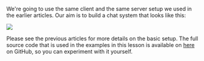 We're going to use the same client and the same server setup we used in the earlier articles. Our aim is to build a chat system that looks like this:

![](https://raw.githubusercontent.com/Codevolve/next/master/courses/community/Ruby%20Magic/assets/chat_example%20(2).png)

Please see the previous articles for more details on the basic setup. The full source code that is used in the examples in this lesson is available on [here](https://github.com/thijsc/three-chat-servers) on GitHub, so you can experiment with it yourself.
